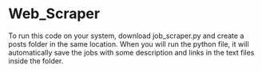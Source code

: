 # Web_Scraper
To run this code on your system, download job_scraper.py and create a posts folder in the same location. When you will run the python file, it will 
automatically save the jobs with some description and links in the text files inside the folder.
